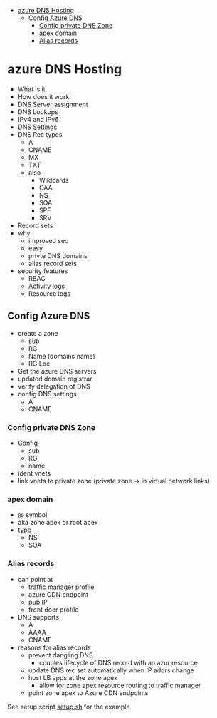 - [azure DNS Hosting](#azure-dns-hosting)
  - [Config Azure DNS](#config-azure-dns)
    - [Config private DNS Zone](#config-private-dns-zone)
    - [apex domain](#apex-domain)
    - [Alias records](#alias-records)
# azure DNS Hosting

* What is it
* How does it work
* DNS Server assignment
* DNS Lookups
* IPv4 and IPv6
* DNS Settings
* DNS Rec types
  * A
  * CNAME
  * MX
  * TXT
  * also
    * Wildcards
    * CAA
    * NS
    * SOA
    * SPF
    * SRV
* Record sets
* why
  * improved sec
  * easy
  * privte DNS domains
  * alias record sets
* security features
  * RBAC
  * Activity logs
  * Resource logs

## Config Azure DNS 
* create a zone
  * sub
  * RG
  * Name (domains name)
  * RG Loc
* Get the azure DNS servers
* updated domain registrar
* verify delegation of DNS
* config DNS settings
  * A
  * CNAME

### Config private DNS Zone
* Config
  * sub
  * RG
  * name
* ident vnets
* link vnets to private zone (private zone -> in virtual network links)

### apex domain
* @ symbol
* aka zone apex or root apex
* type
  * NS
  * SOA

### Alias records
* can point at 
  * traffic manager profile
  * azure CDN endpoint
  * pub IP
  * front door profile
* DNS supports
  * A
  * AAAA
  * CNAME
* reasons for alias records
  * prevent dangling DNS
    * couples lifecycle of DNS record with an azur resource
  * update DNS rec set automatically when IP addrs change
  * host LB apps at the zone apex
    * allow for zone apex resource routing to traffic manager
  * point zone apex to Azure CDN endpoints


See setup script 
[setup.sh](https://github.com/MicrosoftDocs/mslearn-host-domain-azure-dns/blob/master/setup.sh) for the example
